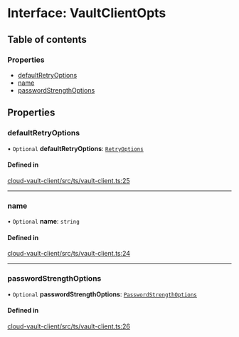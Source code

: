 # Interface: VaultClientOpts

## Table of contents

### Properties

- [defaultRetryOptions](VaultClientOpts.md#defaultretryoptions)
- [name](VaultClientOpts.md#name)
- [passwordStrengthOptions](VaultClientOpts.md#passwordstrengthoptions)

## Properties

### defaultRetryOptions

• `Optional` **defaultRetryOptions**: [`RetryOptions`](RetryOptions.md)

#### Defined in

[cloud-vault-client/src/ts/vault-client.ts:25](https://gitlab.com/i3-market/code/wp3/t3.2/i3m-wallet-monorepo/-/blob/c392ccb/packages/cloud-vault-client/src/ts/vault-client.ts#L25)

___

### name

• `Optional` **name**: `string`

#### Defined in

[cloud-vault-client/src/ts/vault-client.ts:24](https://gitlab.com/i3-market/code/wp3/t3.2/i3m-wallet-monorepo/-/blob/c392ccb/packages/cloud-vault-client/src/ts/vault-client.ts#L24)

___

### passwordStrengthOptions

• `Optional` **passwordStrengthOptions**: [`PasswordStrengthOptions`](PasswordStrengthOptions.md)

#### Defined in

[cloud-vault-client/src/ts/vault-client.ts:26](https://gitlab.com/i3-market/code/wp3/t3.2/i3m-wallet-monorepo/-/blob/c392ccb/packages/cloud-vault-client/src/ts/vault-client.ts#L26)
